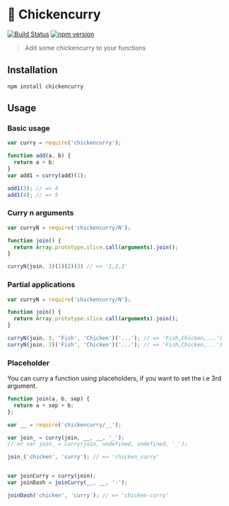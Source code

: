 :curry: Chickencurry
============
[![Build Status](https://travis-ci.org/stoeffel/chickencurry.svg)](https://travis-ci.org/stoeffel/chickencurry) [![npm version](https://badge.fury.io/js/chickencurry.svg)](http://badge.fury.io/js/chickencurry)
> Add some chickencurry to your functions

Installation
------------

`npm install chickencurry`

Usage
-----

### Basic usage

```js
var curry = require('chickencurry');

function add(a, b) {
  return a + b;
}
var add1 = curry(add)(1);

add1(3); // => 4
add1(4); // => 5
```

### Curry n arguments

```js
var curryN = require('chickencurry/N');

function join() {
  return Array.prototype.slice.call(arguments).join();
}

curryN(join, 3)(1)(2)(3) // => '1,2,3'
```

### Partial applications

```js
var curryN = require('chickencurry/N');

function join() {
  return Array.prototype.slice.call(arguments).join();
}

curryN(join, 3, 'Fish', 'Chicken')('...'); // => 'Fish,Chicken,...')
curryN(join, 3)('Fish', 'Chicken')('...'); // => 'Fish,Chicken,...')
```

### Placeholder

You can curry a function using placeholders, if you want to set the i.e 3rd argument.

```js
function join(a, b, sep) {
  return a + sep + b;
};

var __ = require('chickencurry/__');

var join_ = curry(join, __, __, '_'); 
// or var join_ = curry(join, undefined, undefined, '_'); 

join_('chicken', 'curry'); // => 'chicken_curry'


var joinCurry = curry(join); 
var joinDash = joinCurry(__, __, '-');

joinDash('chicken', 'curry'); // => 'chicken-curry'
```
